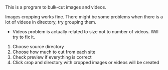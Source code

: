 This is a program to bulk-cut images and videos.


Images cropping works fine.
There might be some problems when there is a lot of videos in directory, try grouping them.

- Videos problem is actually related to size not to number of videos. Will try to fix it.


1. Choose source directory
2. Choose how much to cut from each site
3. Check preview if everything is correct
4. Click crop and directory with cropped images or videos will be created
